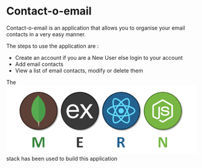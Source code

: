 # Contact-o-email

Contact-o-email is an application that allows you to organise your email contacts in a very easy manner.

The steps to use the application are : 
- Create an account if you are a New User else login to your account
- Add email contacts
- View a list of email contacts, modify or delete them

The ![MERN](./assets/mern.PNG?raw=true "MERN") stack has been used to build this application
